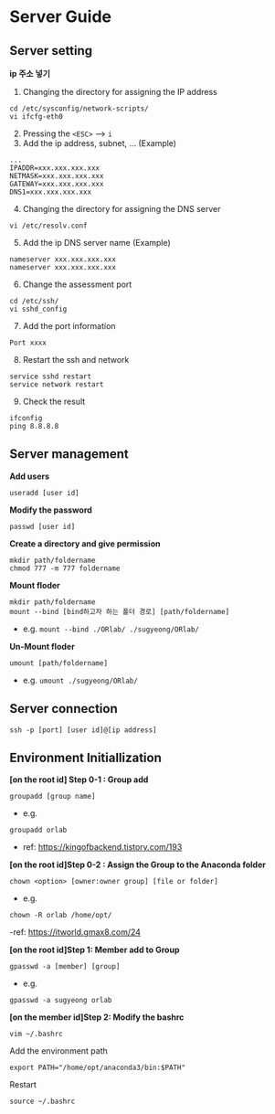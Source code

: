 # Server Guide
## Server setting

**ip 주소 넣기**
1. Changing the directory for assigning the IP address 
```
cd /etc/sysconfig/network-scripts/
vi ifcfg-eth0
```
2. Pressing the `<ESC>` --> `i`
3. Add the ip address, subnet, ...
(Example)
```
...
IPADDR=xxx.xxx.xxx.xxx
NETMASK=xxx.xxx.xxx.xxx
GATEWAY=xxx.xxx.xxx.xxx
DNS1=xxx.xxx.xxx.xxx
```
4. Changing the directory for assigning the DNS server
```
vi /etc/resolv.conf
```
5. Add the ip DNS server name
(Example)
```
nameserver xxx.xxx.xxx.xxx
nameserver xxx.xxx.xxx.xxx
```
6. Change the assessment  port
```
cd /etc/ssh/
vi sshd_config
```
7. Add the port information
```
Port xxxx
```
8. Restart the ssh and network
```
service sshd restart
service network restart
```
9. Check the result
```
ifconfig
ping 8.8.8.8
```

## Server management

**Add users**
```
useradd [user id]
```

**Modify the password**
```
passwd [user id]
```

**Create a directory and give permission**
```
mkdir path/foldername
chmod 777 -m 777 foldername
```

**Mount floder**
```
mkdir path/foldername
mount --bind [bind하고자 하는 폴더 경로] [path/foldername]
```
- e.g.
`mount --bind ./ORlab/ ./sugyeong/ORlab/`

**Un-Mount floder**
```
umount [path/foldername]
```
- e.g.
`umount ./sugyeong/ORlab/`


## Server connection
```
ssh -p [port] [user id]@[ip address]
```

## Environment Initiallization
**[on the root id] Step 0-1 : Group add**
```
groupadd [group name]
```
- e.g.
```
groupadd orlab
```
- ref: https://kingofbackend.tistory.com/193

**[on the root id]Step 0-2 : Assign the Group to the Anaconda folder**
```
chown <option> [owner:owner group] [file or folder]
```
- e.g.
```
chown -R orlab /home/opt/
```
-ref: https://itworld.gmax8.com/24



**[on the root id]Step 1: Member add to Group**
```
gpasswd -a [member] [group]
```
- e.g.
```
gpasswd -a sugyeong orlab
```

**[on the member id]Step 2: Modify the bashrc**
```
vim ~/.bashrc
```
Add the environment path
```
export PATH="/home/opt/anaconda3/bin:$PATH"
```
Restart
```
source ~/.bashrc
```
